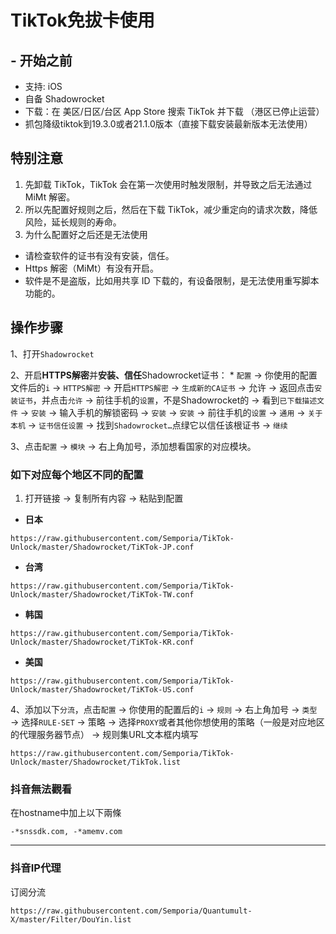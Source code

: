 # TikTok免拔卡使用


## - 开始之前
- 支持: iOS
- 自备 Shadowrocket
- 下载：在 美区/日区/台区 App Store 搜索 TikTok 并下载 （港区已停止运营）
- 抓包降级tiktok到19.3.0或者21.1.0版本（直接下载安装最新版本无法使用）
## 特别注意
1. 先卸载 TikTok，TikTok 会在第一次使用时触发限制，并导致之后无法通过 MiMt 解密。
2. 所以先配置好规则之后，然后在下载 TikTok，减少重定向的请求次数，降低风险，延长规则的寿命。
3. 为什么配置好之后还是无法使用
  - 请检查软件的证书有没有安装，信任。 
  - Https 解密（MiMt）有没有开启。
  - 软件是不是盗版，比如用共享 ID 下载的，有设备限制，是无法使用重写脚本功能的。

## **操作步骤**

1、打开`Shadowrocket`  

2、开启**HTTPS解密**并**安装、信任**Shadowrocket证书：
    * `配置` → 你使用的配置文件后的`i` → `HTTPS解密` → 开启`HTTPS解密` → `生成新的CA证书` → 允许 → 返回点击`安装证书`，并点击`允许` → 前往手机的`设置`，不是Shadowrocket的 → 看到`已下载描述文件` → `安装` → 输入手机的解锁密码 → `安装` → `安装` → 前往手机的`设置` → `通用` → `关于本机` → `证书信任设置` → 找到`Shadowrocket…`点绿它以信任该根证书 → `继续`  

3、点击`配置` → `模块` → 右上角加号，添加想看国家的对应模块。

### 如下对应每个地区不同的配置
1. 打开链接 → 复制所有内容 → 粘贴到配置
- **日本**

`
https://raw.githubusercontent.com/Semporia/TikTok-Unlock/master/Shadowrocket/TiKTok-JP.conf
`

- **台湾**

`
https://raw.githubusercontent.com/Semporia/TikTok-Unlock/master/Shadowrocket/TiKTok-TW.conf
`

- **韩国**

`
https://raw.githubusercontent.com/Semporia/TikTok-Unlock/master/Shadowrocket/TiKTok-KR.conf
`

- **美国**

`
https://raw.githubusercontent.com/Semporia/TikTok-Unlock/master/Shadowrocket/TiKTok-US.conf
`

4、添加以下`分流`，点击`配置` → 你使用的配置后的`i` → `规则` → 右上角加号 → `类型` → 选择`RULE-SET` → 策略 → 选择`PROXY`或者其他你想使用的策略（一般是对应地区的代理服务器节点） → 规则集URL文本框内填写

`
https://raw.githubusercontent.com/Semporia/TikTok-Unlock/master/Shadowrocket/TikTok.list
`

### 抖音無法觀看 </a>

在hostname中加上以下兩條

`
-*snssdk.com, -*amemv.com
`

---
### 抖音IP代理 </a>

订阅分流

`
https://raw.githubusercontent.com/Semporia/Quantumult-X/master/Filter/DouYin.list
`
